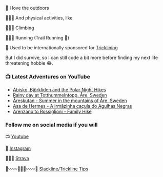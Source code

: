 🌄 I love the outdoors 

🤸🏼‍♂️ And physical activities, like

🧗🏻‍♂️ Climbing

🏃🏻‍♂️ Running (Trail Running 💚)

🎢 Used to be internationally sponsored for [Tricklining](https://youtu.be/AwZD0W4QY4c)

But I did survive, so I can still code a bit more before finding my next life threatening hobbie 😂.

### 📺 Latest Adventures on YouTube

<!-- YOUTUBE:START -->
- [Abisko, Björkliden and the Polar Night Hikes](https://www.youtube.com/watch?v=dDd1OShEy3o)
- [Rainy day at Totthummelntopp, Åre, Sweden](https://www.youtube.com/watch?v=CQaRJDi1TiY)
- [Åreskutan - Summer in the mountains of Åre, Sweden](https://www.youtube.com/watch?v=VaCk993awN8)
- [Asa de Hermes - A irmãzinha caçula do Agulhas Negras](https://www.youtube.com/watch?v=CeR7nLcZ674)
- [Arenzano to Rossiglioni - Family Hike](https://www.youtube.com/watch?v=56wxQDgwA9Q)
<!-- YOUTUBE:END -->

### Follow me on social media if you will
📺 [Youtube](https://www.youtube.com/decabecanomato/?sub_confirmation=1)

📸 [Instagram](https://www.instagram.com/decabecanomato)

🏃🏻‍♂️ [Strava](https://www.strava.com/athletes/12209995)

🌲〰️〰️🚶🏻‍♂️〰️〰️🌲 [Slackline/Trickline Tips](https://www.youtube.com/slacklinetrickpedia/?sub_confirmation=1)